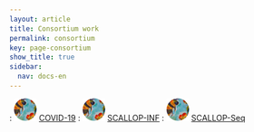 ```yaml
---
layout: article
title: Consortium work
permalink: consortium
key: page-consortium
show_title: true
sidebar:
  nav: docs-en
---
```


: [![](bees.svg)](https://github.com/jinghuazhao/COVID-19) [COVID-19](https://jinghuazhao.github.io/COVID-19/)
: [![](bees.svg)](https://github.com/jinghuazhao/INF) [SCALLOP-INF](https://jinghuazhao.github.io/INF/)
: [![](bees.svg)](https://github.com/jinghuazhao/SCALLOP-Seq) [SCALLOP-Seq](https://jinghuazhao.github.io/SCALLOP-Seq/)
